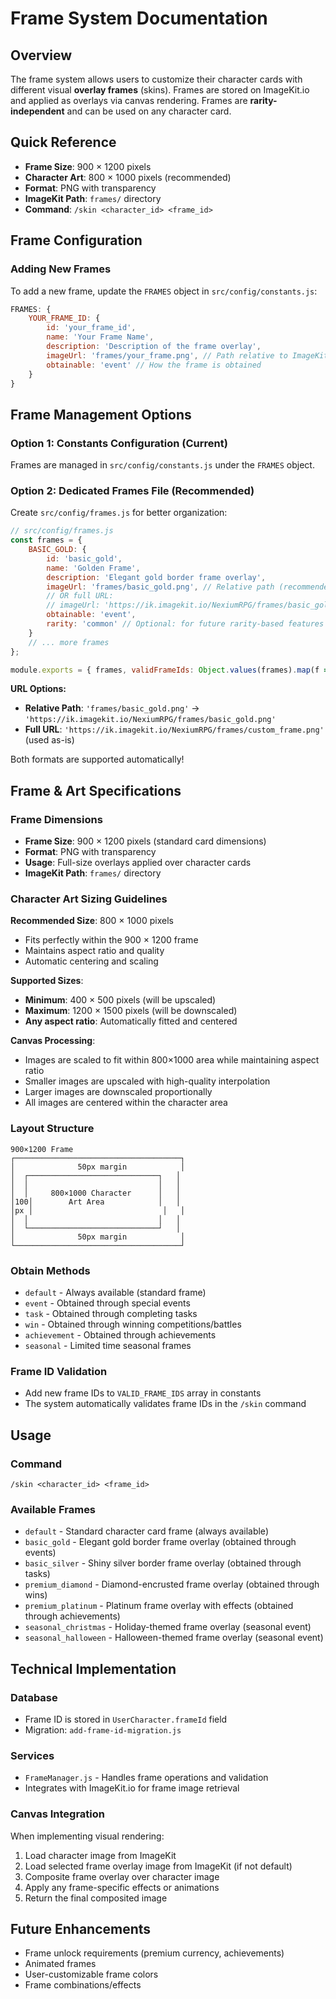 # Frame System Documentation

## Overview

The frame system allows users to customize their character cards with different visual **overlay frames** (skins). Frames are stored on ImageKit.io and applied as overlays via canvas rendering. Frames are **rarity-independent** and can be used on any character card.

## Quick Reference

- **Frame Size**: 900 × 1200 pixels
- **Character Art**: 800 × 1000 pixels (recommended)
- **Format**: PNG with transparency
- **ImageKit Path**: `frames/` directory
- **Command**: `/skin <character_id> <frame_id>`

## Frame Configuration

### Adding New Frames

To add a new frame, update the `FRAMES` object in `src/config/constants.js`:

```javascript
FRAMES: {
    YOUR_FRAME_ID: {
        id: 'your_frame_id',
        name: 'Your Frame Name',
        description: 'Description of the frame overlay',
        imageUrl: 'frames/your_frame.png', // Path relative to ImageKit base URL
        obtainable: 'event' // How the frame is obtained
    }
}
```

## Frame Management Options

### Option 1: Constants Configuration (Current)

Frames are managed in `src/config/constants.js` under the `FRAMES` object.

### Option 2: Dedicated Frames File (Recommended)

Create `src/config/frames.js` for better organization:

```javascript
// src/config/frames.js
const frames = {
    BASIC_GOLD: {
        id: 'basic_gold',
        name: 'Golden Frame',
        description: 'Elegant gold border frame overlay',
        imageUrl: 'frames/basic_gold.png', // Relative path (recommended)
        // OR full URL:
        // imageUrl: 'https://ik.imagekit.io/NexiumRPG/frames/basic_gold.png',
        obtainable: 'event',
        rarity: 'common' // Optional: for future rarity-based features
    }
    // ... more frames
};

module.exports = { frames, validFrameIds: Object.values(frames).map(f => f.id) };
```

**URL Options:**

- **Relative Path**: `'frames/basic_gold.png'` → `'https://ik.imagekit.io/NexiumRPG/frames/basic_gold.png'`
- **Full URL**: `'https://ik.imagekit.io/NexiumRPG/frames/custom_frame.png'` (used as-is)

Both formats are supported automatically!

## Frame & Art Specifications

### Frame Dimensions

- **Frame Size**: 900 × 1200 pixels (standard card dimensions)
- **Format**: PNG with transparency
- **Usage**: Full-size overlays applied over character cards
- **ImageKit Path**: `frames/` directory

### Character Art Sizing Guidelines

**Recommended Size**: 800 × 1000 pixels

- Fits perfectly within the 900 × 1200 frame
- Maintains aspect ratio and quality
- Automatic centering and scaling

**Supported Sizes**:

- **Minimum**: 400 × 500 pixels (will be upscaled)
- **Maximum**: 1200 × 1500 pixels (will be downscaled)
- **Any aspect ratio**: Automatically fitted and centered

**Canvas Processing**:

- Images are scaled to fit within 800×1000 area while maintaining aspect ratio
- Smaller images are upscaled with high-quality interpolation
- Larger images are downscaled proportionally
- All images are centered within the character area

### Layout Structure

```
900×1200 Frame
┌─────────────────────────────────────┐
│              50px margin            │
│  ┌─────────────────────────────┐   │
│  │                             │   │
│  │     800×1000 Character      │   │
│100│        Art Area            │   │
│px │                             │   │
│  │                             │   │
│  └─────────────────────────────┘   │
│              50px margin            │
└─────────────────────────────────────┘
```

### Obtain Methods

- `default` - Always available (standard frame)
- `event` - Obtained through special events
- `task` - Obtained through completing tasks
- `win` - Obtained through winning competitions/battles
- `achievement` - Obtained through achievements
- `seasonal` - Limited time seasonal frames

### Frame ID Validation

- Add new frame IDs to `VALID_FRAME_IDS` array in constants
- The system automatically validates frame IDs in the `/skin` command

## Usage

### Command

```
/skin <character_id> <frame_id>
```

### Available Frames

- `default` - Standard character card frame (always available)
- `basic_gold` - Elegant gold border frame overlay (obtained through events)
- `basic_silver` - Shiny silver border frame overlay (obtained through tasks)
- `premium_diamond` - Diamond-encrusted frame overlay (obtained through wins)
- `premium_platinum` - Platinum frame overlay with effects (obtained through achievements)
- `seasonal_christmas` - Holiday-themed frame overlay (seasonal event)
- `seasonal_halloween` - Halloween-themed frame overlay (seasonal event)

## Technical Implementation

### Database

- Frame ID is stored in `UserCharacter.frameId` field
- Migration: `add-frame-id-migration.js`

### Services

- `FrameManager.js` - Handles frame operations and validation
- Integrates with ImageKit.io for frame image retrieval

### Canvas Integration

When implementing visual rendering:

1. Load character image from ImageKit
2. Load selected frame overlay image from ImageKit (if not default)
3. Composite frame overlay over character image
4. Apply any frame-specific effects or animations
5. Return the final composited image

## Future Enhancements

- Frame unlock requirements (premium currency, achievements)
- Animated frames
- User-customizable frame colors
- Frame combinations/effects
